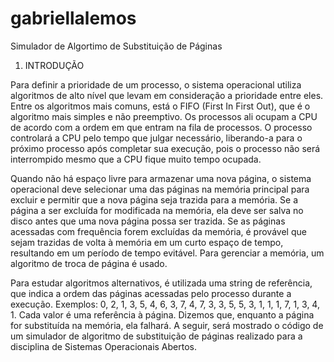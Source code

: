 # gabriellalemos
Simulador de Algortimo de Substituição de Páginas
1.	INTRODUÇÃO

Para definir a prioridade de um processo, o sistema operacional utiliza algoritmos de alto nível que levam em consideração a prioridade entre eles. Entre os algoritmos mais comuns, está o FIFO (First In First Out), que é o algoritmo mais simples e não preemptivo. Os processos ali ocupam a CPU de acordo com a ordem em que entram na fila de processos. O processo controlará a CPU pelo tempo que julgar necessário, liberando-a para o próximo processo após completar sua execução, pois o processo não será interrompido mesmo que a CPU fique muito tempo ocupada.

Quando não há espaço livre para armazenar uma nova página, o sistema operacional deve selecionar uma das páginas na memória principal para excluir e permitir que a nova página seja trazida para a memória. Se a página a ser excluída for modificada na memória, ela deve ser salva no disco antes que uma nova página possa ser trazida. Se as páginas acessadas com frequência forem excluídas da memória, é provável que sejam trazidas de volta à memória em um curto espaço de tempo, resultando em um período de tempo evitável. Para gerenciar a memória, um algoritmo de troca de página é usado.

Para estudar algoritmos alternativos, é utilizada uma string de referência, que indica a ordem das páginas acessadas pelo processo durante a execução. Exemplos: 0, 2, 1, 3, 5, 4, 6, 3, 7, 4, 7, 3, 3, 5, 5, 3, 1, 1, 1, 7, 1, 3, 4, 1. Cada valor é uma referência à página. Dizemos que, enquanto a página for substituída na memória, ela falhará. A seguir, será mostrado o código de um simulador de algoritmo de substituição de páginas realizado para a disciplina de Sistemas Operacionais Abertos.
